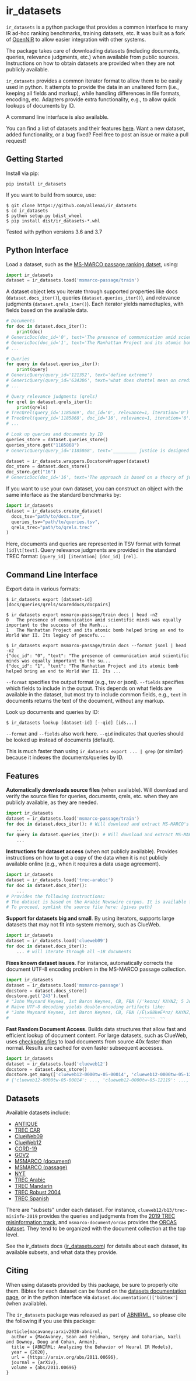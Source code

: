 # ir_datasets

`ir_datasets` is a python package that provides a common interface to many IR ad-hoc ranking
benchmarks, training datasets, etc. It was built as a fork of [OpenNIR](https://opennir.net) to
allow easier integration with other systems.

The package takes care of downloading datasets (including documents, queries, relevance judgments,
etc.) when available from public sources. Instructions on how to obtain datasets are provided when
they are not publicly available.

`ir_datasets` provides a common iterator format to allow them to be easily used in python. It
attempts to provide the data in an unaltered form (i.e., keeping all fields and markup), while
handling differences in file formats, encoding, etc. Adapters provide extra functionality, e.g., to
allow quick lookups of documents by ID.

A command line interface is also available.

You can find a list of datasets and their features [here](https://allenai.github.io/ir_datasets/datasets.html).
Want a new dataset, added functionality, or a bug fixed? Feel free to post an issue or make a pull request! 

## Getting Started

Install via pip:

```
pip install ir_datasets
```

If you want to build from source, use:

```
$ git clone https://github.com/allenai/ir_datasets
$ cd ir_datasets
$ python setup.py bdist_wheel
$ pip install dist/ir_datasets-*.whl
```

Tested with python versions 3.6 and 3.7

## Python Interface

Load a dataset, such as the [MS-MARCO passage ranking datset](https://microsoft.github.io/msmarco/), using:
```python
import ir_datasets
dataset = ir_datasets.load('msmarco-passage/train')
```

A dataset object lets you iterate through supported properties like docs (`dataset.docs_iter()`),
queries (`dataset.queries_iter()`), and relevance judgments (`dataset.qrels_iter()`). Each iterator
yields namedtuples, with fields based on the available data.

```python
# Documents
for doc in dataset.docs_iter():
    print(doc)
# GenericDoc(doc_id='0', text='The presence of communication amid scientific minds was equa...
# GenericDoc(doc_id='1', text='The Manhattan Project and its atomic bomb helped bring an en...
# ...

# Queries
for query in dataset.queries_iter():
    print(query)
# GenericQuery(query_id='121352', text='define extreme')                                          
# GenericQuery(query_id='634306', text='what does chattel mean on credit history')
# ...

# Query relevance judgments (qrels)
for qrel in dataset.qrels_iter():
    print(qrels)
# TrecQrel(query_id='1185869', doc_id='0', relevance=1, iteration='0')
# TrecQrel(query_id='1185868', doc_id='16', relevance=1, iteration='0')
# ...

# Look up queries and documents by ID
queries_store = dataset.queries_store()
queries_store.get("1185868")
# GenericQuery(query_id='1185868', text='_________ justice is designed to repair the harm to victim, the comm...

dataset = ir_datasets.wrappers.DocstoreWrapper(dataset)
doc_store = dataset.docs_store()
doc_store.get("16")
# GenericDoc(doc_id='16', text='The approach is based on a theory of justice that considers crime and wrongdoi...
```

If you want to use your own dataset, you can construct an object with the same interface as the
standard benchmarks by:
```python
import ir_datasets
dataset = ir_datasets.create_dataset(
  docs_tsv="path/to/docs.tsv",
  queries_tsv="path/to/queries.tsv",
  qrels_trec="path/to/qrels.trec"
)
```

Here, documents and queries are represented in TSV format with format `[id]\t[text]`. Query
relevance judgments are provided in the standard TREC format:
`[query_id] [iteration] [doc_id] [rel]`. 


## Command Line Interface

Export data in various formats:
```
$ ir_datasets export [dataset-id] [docs/queries/qrels/scoreddocs/docpairs]

$ ir_datasets export msmarco-passage/train docs | head -n2
0	The presence of communication amid scientific minds was equally important to the success of the Manh...
1	The Manhattan Project and its atomic bomb helped bring an end to World War II. Its legacy of peacefu...

$ ir_datasets export msmarco-passage/train docs --format jsonl | head -n2
{"doc_id": "0", "text": "The presence of communication amid scientific minds was equally important to the su...
{"doc_id": "1", "text": "The Manhattan Project and its atomic bomb helped bring an end to World War II. Its ...
```

`--format` specifies the output format (e.g., tsv or jsonl). `--fields` specifies which fields to
include in the output. This depends on what fields are available in the dataset, but most try to
include common fields, e.g., `text` in documents returns the text of the document, without any
markup.

Look up documents and queries by ID:

```
$ ir_datasets lookup [dataset-id] [--qid] [ids...]
```

`--format` and `--fields` also work here. `--qid` indicates that queries should be looked up instead
of documents (default).

This is much faster than using `ir_datasets export ... | grep` (or similar) because it indexes the
documents/queries by ID.

## Features

**Automatically downloads source files** (when available). Will download and verify the source
files for queries, documents, qrels, etc. when they are publicly available, as they are needed.

```python
import ir_datasets
dataset = ir_datasets.load('msmarco-passage/train')
for doc in dataset.docs_iter(): # Will download and extract MS-MARCO's collection.tar.gz the first time
    ...
for query in dataset.queries_iter(): # Will download and extract MS-MARCO's queries.tar.gz the first time
    ...
```

**Instructions for dataset access** (when not publicly available). Provides instructions on how
to get a copy of the data when it is not publicly available online (e.g., when it requires a
data usage agreement).

```python
import ir_datasets
dataset = ir_datasets.load('trec-arabic')
for doc in dataset.docs_iter():
    ...
# Provides the following instructions:
# The dataset is based on the Arabic Newswire corpus. It is available from the LDC via: <https://catalog.ldc.upenn.edu/LDC2001T55>
# To proceed, symlink the source file here: [gives path]
```

**Support for datasets big and small**. By using iterators, supports large datasets that may
not fit into system memory, such as ClueWeb.

```python
import ir_datasets
dataset = ir_datasets.load('clueweb09')
for doc in dataset.docs_iter():
    ... # will iterate through all ~1B documents
```

**Fixes known dataset issues**. For instance, automatically corrects the document UTF-8 encoding
problem in the MS-MARCO passage collection.

```python
import ir_datasets
dataset = ir_datasets.load('msmarco-passage')
docstore = dataset.docs_store()
docstore.get('243').text
# "John Maynard Keynes, 1st Baron Keynes, CB, FBA (/ˈkeɪnz/ KAYNZ; 5 June 1883 – 21 April [SNIP]"
# Naïve UTF-8 decoding yields double-encoding artifacts like:
# "John Maynard Keynes, 1st Baron Keynes, CB, FBA (/Ë\x88keÉªnz/ KAYNZ; 5 June 1883 â\x80\x93 21 April [SNIP]"
#                                                  ~~~~~~  ~~                       ~~~~~~~~~
```

**Fast Random Document Access.** Builds data structures that allow fast and efficient lookup of
document content. For large datasets, such as ClueWeb, uses
[checkpoint files](https://ir-datasets.com/clueweb_warc_checkpoints.md) to load documents from
source 40x faster than normal. Results are cached for even faster subsequent accesses.

```python
import ir_datasets
dataset = ir_datasets.load('clueweb12')
docstore = dataset.docs_store()
docstore.get_many(['clueweb12-0000tw-05-00014', 'clueweb12-0000tw-05-12119', 'clueweb12-0106wb-18-19516'])
# {'clueweb12-0000tw-05-00014': ..., 'clueweb12-0000tw-05-12119': ..., 'clueweb12-0106wb-18-19516': ...}
```

## Datasets

Available datasets include:
 - [ANTIQUE](https://ir-datasets.com/antique.html)
 - [TREC CAR](https://ir-datasets.com/car-v1.5.html)
 - [ClueWeb09](https://ir-datasets.com/clueweb09.html)
 - [ClueWeb12](https://ir-datasets.com/clueweb12.html)
 - [CORD-19](https://ir-datasets.com/cord19.html)
 - [GOV2](https://ir-datasets.com/gov2.html)
 - [MSMARCO (document)](https://ir-datasets.com/msmarco-document.html)
 - [MSMARCO (passage)](https://ir-datasets.com/msmarco-passage.html)
 - [NYT](https://ir-datasets.com/nyt.html)
 - [TREC Arabic](https://ir-datasets.com/trec-arabic.html)
 - [TREC Mandarin](hhttps://ir-datasets.com/trec-mandarin.html)
 - [TREC Robust 2004](https://ir-datasets.com/trec-robust04.html)
 - [TREC Spanish](https://ir-datasets.com/trec-spanish.html)

There are "subsets" under each dataset. For instance, `clueweb12/b13/trec-misinfo-2019` provides the
queries and judgments from the [2019 TREC misinformation track](https://trec.nist.gov/data/misinfo2019.html),
and `msmarco-document/orcas` provides the [ORCAS dataset](https://microsoft.github.io/msmarco/ORCAS). They
tend to be organized with the document collection at the top level.

See the ir_dataets docs ([ir_datasets.com](https://ir-datasets.com/)) for details about each
dataset, its available subsets, and what data they provide.

## Citing

When using datasets provided by this package, be sure to properly cite them. Bibtex for each dataset
can be found on the [datasets documentation page](https://allenai.github.io/ir_datasets/datasets.html),
or in the python interface via `dataset.documentation()['bibtex']` (when available).

The `ir_datasets` package was released as part of [ABNIRML](https://arxiv.org/abs/2011.00696), so
please cite the following if you use this package:

```
@article{macavaney:arxiv2020-abnirml,
  author = {MacAvaney, Sean and Feldman, Sergey and Goharian, Nazli and Downey, Doug and Cohan, Arman},
  title = {ABNIRML: Analyzing the Behavior of Neural IR Models},
  year = {2020},
  url = {https://arxiv.org/abs/2011.00696},
  journal = {arXiv},
  volume = {abs/2011.00696}
}
```
